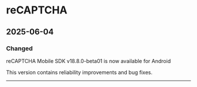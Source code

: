 # reCAPTCHA

## 2025-06-04

### Changed

reCAPTCHA Mobile SDK v18.8.0-beta01 is now available for Android

This version contains reliability improvements and bug fixes.

---
